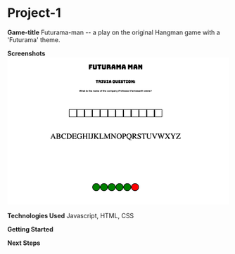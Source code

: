 # Project-1

**Game-title**
Futurama-man -- a play on the original Hangman game with a 'Futurama' theme. 

**Screenshots**
![First screenshot](./img/screenshot-1.png)

**Technologies Used** 
Javascript, HTML, CSS

**Getting Started**

**Next Steps**

